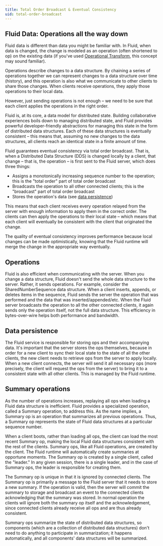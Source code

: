```yaml
---
title: Total Order Broadcast & Eventual Consistency
uid: total-order-broadcast
---
```


## Fluid Data: Operations all the way down

Fluid data is different than data you might be familiar with. In Fluid, when data is changed, the change is modeled as
an operation (often shortened to op) on the existing data (if you've used [Operational
Transform](https://en.wikipedia.org/wiki/Operational_transformation), this concept may sound familiar).

Operations describe changes to a data structure. By chaining a series of operations together we can represent changes to
a data structure over time (history), and this operation is also what we communicate to other clients to share those
changes. When clients receive operations, they apply those operations to their local data.

However, just sending operations is not enough – we need to be sure that each client applies the operations in the right
order.

Fluid is, at its core, a data model for distributed state. Building collaborative experiences boils down to managing
distributed state, and Fluid provides powerful developer-friendly abstractions for managing this state in the form of
distributed data structures. Each of these data structures is eventually consistent – this means that, assuming no new
changes to the data structures, all clients reach an identical state in a finite amount of time.

Fluid guarantees eventual consistency via total order broadcast. That is, when a Distributed Data Structure (DDS) is
changed locally by a client, that change – that is, the operation – is first sent to the Fluid server, which does three
things:

* Assigns a monotonically increasing sequence number to the operation; this is the "total order" part of total order
  broadcast
* Broadcasts the operation to all other connected clients; this is the "broadcast" part of total order broadcast
* Stores the operation's data (see [data persistence](#data-persistence))

This means that each client receives every operation relayed from the server with enough information to apply them in
the correct order. The clients can then apply the operations to their local state – which means that each client will
eventually be consistent with the client that originated the change.

The quality of eventual consistency improves performance because local changes can be made optimistically, knowing that
the Fluid runtime will merge the change in the appropriate way eventually.

## Operations

Fluid is also efficient when communicating with the server. When you change a data structure, Fluid doesn't send the
whole data structure to the server. Rather, it sends operations. For example, consider the SharedNumberSequence data
structure. When a client inserts, appends, or deletes items in the sequence, Fluid sends the server the operation that
was performed and the data that was inserted/appended/etc. When the Fluid server broadcasts the operation to all the
other connected clients, it again sends only the operation itself, not the full data structure. This efficiency in
bytes-over-wire helps both performance and bandwidth.

## Data persistence

The Fluid service is responsible for storing ops and their accompanying data. It's important that the server stores the
ops themselves, because in order for a new client to sync their local state to the state of all the other clients, the
new client needs to retrieve ops from the server to apply locally. When a new client connects, the server will send it
all necessary ops (more precisely, the client will request the ops from the server) to bring it to a consistent state
with all other clients. This is managed by the Fluid runtime.

## Summary operations

As the number of operations increases, replaying all ops when loading a Fluid data structure is inefficient. Fluid
provides a specialized operation, called a Summary operation, to address this. As the name implies, a Summary op is an
operation that summarizes all previous operations. Thus, a Summary op represents the state of Fluid data structures at a
particular sequence number.

When a client boots, rather than loading all ops, the client can load the most recent Summary op, making the local Fluid
data structures consistent with the rest of the clients. Summary ops, like all Fluid operations, are created by the
client. The Fluid runtime will automatically create summaries at opportune moments. The Summary op is created by a
single client, called the "leader." In any given session, there is a single leader, and in the case of Summary ops, the
leader is responsible for creating them.

The Summary op is unique in that it is ignored by connected clients. The Summary op is primarily a message to the Fluid
server that it needs to store a new summary. If the operation is valid, then the server will commit the summary to
storage and broadcast an event to the connected clients acknowledging that the summary was stored. In normal operation
the clients will ignore both the summary op itself and the acknowledgement, since connected clients already receive all
ops and are thus already consistent.

Summary ops summarize the state of distributed data structures, so components (which are a collection of distributed
data structures) don't need to do anything to participate in summarization; it happens automatically, and all
components' data structures will be summarized.
